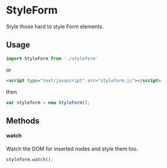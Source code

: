 StyleForm
=========

Style those hard to style Form elements.

Usage
------

```js
import StyleForm from './styleform'
```

or

```html
<script type="text/javascript" src="styleform.js"></script>
```

then

```js
var styleform = new StyleForm();

```


Methods
-------

#### watch

Watch the DOM for inserted nodes and style them too.

```js
styleform.watch();
```